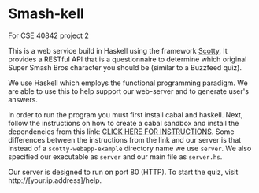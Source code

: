 # Smash-kell
For CSE 40842 project 2

This is a web service build in Haskell using the framework [Scotty](https://github.com/scotty-web/scotty). It provides a RESTful API that is a questionnaire to determine which original Super Smash Bros character you should be (similar to a Buzzfeed quiz).

We use Haskell which employs the functional programming paradigm. We are able to use this to help support our web-server and to generate user's answers.

In order to run the program you must first install cabal and haskell. Next, follow the instructions on how to create a cabal sandbox and install the dependencies from this link: [CLICK HERE FOR INSTRUCTIONS](https://dev.to/parambirs/how-to-write-a-haskell-web-servicefrom-scratch---part-3-5en6). Some differences between the instructions from the link and our server is that instead of a `scotty-webapp-example` directory name we use `server`. We also specified our executable as `server` and our main file as `server.hs`.

Our server is designed to run on port 80 (HTTP). To start the quiz, visit http://[your.ip.address]/help.

